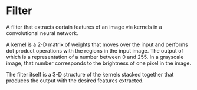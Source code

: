 # Filter
A filter that extracts certain features of an image via kernels in a convolutional neural network.   
  
A kernel is a 2-D matrix of weights that moves over the input and performs dot product operations with the regions in the input image. The output of which is a representation of a number between 0 and 255. In a grayscale image, that number corresponds to the brightness of one pixel in the image.  
  
The filter itself is a 3-D structure of the kernels stacked together that produces the output with the desired features extracted.
